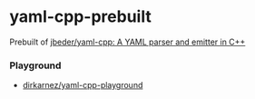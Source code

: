 yaml-cpp-prebuilt
=================
Prebuilt of [jbeder/yaml-cpp: A YAML parser and emitter in C++](https://github.com/jbeder/yaml-cpp)

### Playground
- [dirkarnez/yaml-cpp-playground](https://github.com/dirkarnez/yaml-cpp-playground)

